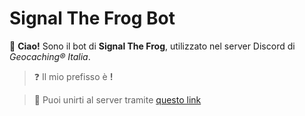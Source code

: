 # Signal The Frog Bot

👋  **Ciao!** Sono il bot di **Signal The Frog**, utilizzato nel server Discord di *Geocaching® Italia*.

> ❓  Il mio prefisso è **!**

> 🔗  Puoi unirti al server tramite [questo link](https://discord.gg/rYSmerXVD6)
